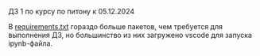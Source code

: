 ДЗ 1 по курсу по питону к 05.12.2024

В [requirements.txt](requirements.txt) гораздо больше пакетов, чем требуется для выполнения ДЗ, но большинство из них загружено vscode для запуска ipynb-файла.